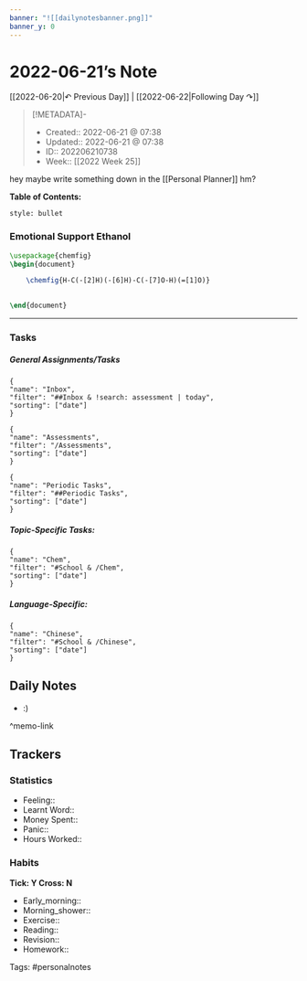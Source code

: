 ```yaml
---
banner: "![[dailynotesbanner.png]]"
banner_y: 0
---
```

# 2022-06-21’s Note

[[2022-06-20|↶ Previous Day]] | [[2022-06-22|Following Day ↷]]

> [!METADATA]-
> - Created:: 2022-06-21 @ 07:38
> - Updated:: 2022-06-21 @ 07:38
> - ID:: 202206210738
> - Week:: [[2022 Week 25]]

hey maybe write something down in the [[Personal Planner]] hm?

**Table of Contents:**
```toc
style: bullet
```
### Emotional Support Ethanol

```tikz
\usepackage{chemfig}
\begin{document}

	\chemfig{H-C(-[2]H)(-[6]H)-C(-[7]O-H)(=[1]O)}
	

\end{document}
```
___
### Tasks
##### General Assignments/Tasks
```todoist
{
"name": "Inbox",
"filter": "##Inbox & !search: assessment | today",
"sorting": ["date"]
}
```
```todoist
{
"name": "Assessments",
"filter": "/Assessments",
"sorting": ["date"]
}
```
```todoist
{
"name": "Periodic Tasks",
"filter": "##Periodic Tasks",
"sorting": ["date"]
}
```

##### Topic-Specific Tasks:
```todoist
{
"name": "Chem",
"filter": "#School & /Chem",
"sorting": ["date"]
}
```
##### Language-Specific:
```todoist
{
"name": "Chinese",
"filter": "#School & /Chinese",
"sorting": ["date"]
}
```
## Daily Notes
- :)

^memo-link

## Trackers
### Statistics
- Feeling:: 
- Learnt Word:: 
- Money Spent:: 
- Panic:: 
- Hours Worked:: 

### Habits
**Tick: Y Cross: N**
- Early_morning::   
- Morning_shower:: 
- Exercise:: 
- Reading:: 
- Revision:: 
- Homework:: 

Tags: #personalnotes 